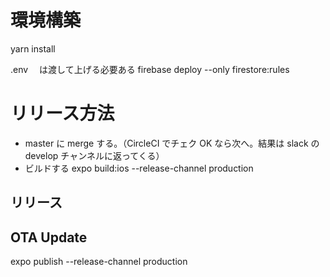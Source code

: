 # 環境構築

yarn install

.env 　は渡して上げる必要ある
firebase deploy --only firestore:rules

# リリース方法

- master に merge する。（CircleCI でチェク OK なら次へ。結果は slack の develop チャンネルに返ってくる）
- ビルドする
  expo build:ios --release-channel production

## リリース

## OTA Update

expo publish --release-channel production

